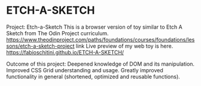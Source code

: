 # ETCH-A-SKETCH


Project: Etch-a-Sketch
This is a browser version of toy similar to Etch A Sketch from The Odin Project curriculum.
https://www.theodinproject.com/paths/foundations/courses/foundations/lessons/etch-a-sketch-project
link Live preview of my web toy is here.
https://fabioschitini.github.io/ETCH-A-SKETCH/

Outcome of this project:
Deepened knowledge of DOM and its manipulation.
Improved CSS Grid understanding and usage.
Greatly improved functionality in general (shortened, optimized and reusable functions).
